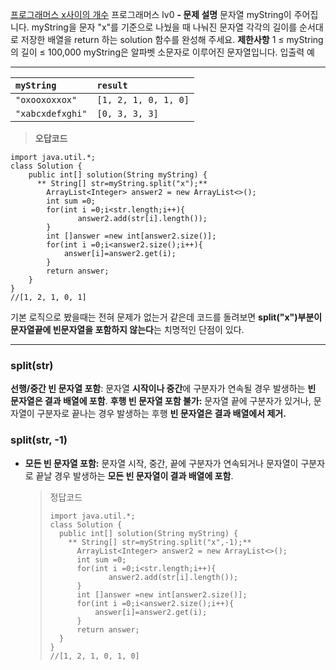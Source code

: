 <p><a href="https://school.programmers.co.kr/learn/courses/30/lessons/181867">프로그래머스 x사이의 개수</a>
프로그래머스 lv0
<strong>- 문제 설명</strong>
문자열 myString이 주어집니다. myString을 문자 &quot;x&quot;를 기준으로 나눴을 때 나눠진 문자열 각각의 길이를 순서대로 저장한 배열을 return 하는 solution 함수를 완성해 주세요.
<strong>제한사항</strong>
1 ≤ myString의 길이 ≤ 100,000
myString은 알파벳 소문자로 이루어진 문자열입니다.
입출력 예</p>
<hr />
<table>
<thead>
<tr>
<th align="left"><code>myString</code></th>
<th align="left"><code>result</code></th>
</tr>
</thead>
<tbody><tr>
<td align="left"><code>&quot;oxooxoxxox&quot;</code></td>
<td align="left"><code>[1, 2, 1, 0, 1, 0]</code></td>
</tr>
<tr>
<td align="left"><code>&quot;xabcxdefxghi&quot;</code></td>
<td align="left"><code>[0, 3, 3, 3]</code></td>
</tr>
</tbody></table>
<blockquote>
<p><strong>오답코드</strong></p>
</blockquote>
<pre><code class="language-java">import java.util.*;
class Solution {
    public int[] solution(String myString) {
      ** String[] str=myString.split(&quot;x&quot;);**
        ArrayList&lt;Integer&gt; answer2 = new ArrayList&lt;&gt;();
        int sum =0;
        for(int i =0;i&lt;str.length;i++){
               answer2.add(str[i].length());
        }
        int []answer =new int[answer2.size()];
        for(int i =0;i&lt;answer2.size();i++){
            answer[i]=answer2.get(i);
        }
        return answer;
    }
}
//[1, 2, 1, 0, 1]</code></pre>
<p>기본 로직으로 봤을때는 전혀 문제가 없는거 같은데 코드를 돌려보면 <strong>split(&quot;x&quot;)부분이 문자열끝에 빈문자열을 포함하지 않는다</strong>는 치명적인 단점이 있다.</p>
<hr />
<h3 id="splitstr">split(str)</h3>
<p><strong>선행/중간 빈 문자열 포함</strong>: 문자열 <strong>시작이나 중간</strong>에 구분자가 연속될 경우 발생하는 <strong>빈 문자열은 결과 배열에 포함</strong>.
<strong>후행 빈 문자열 포함 불가:</strong> 문자열 끝에 구분자가 있거나, 문자열이 구분자로 끝나는 경우 발생하는 후행 <strong>빈 문자열은 결과 배열에서 제거.</strong></p>
<h3 id="splitstr--1">split(str, -1)</h3>
<ul>
<li><strong>모든 빈 문자열 포함:</strong> 문자열 시작, 중간, 끝에 구분자가 연속되거나 문자열이 구분자로 끝날 경우 발생하는 <strong>모든 빈 문자열이 결과 배열에 포함</strong>.<blockquote>
<p>정답코드</p>
<pre><code class="language-java">import java.util.*;
class Solution {
  public int[] solution(String myString) {
    ** String[] str=myString.split(&quot;x&quot;,-1);**
      ArrayList&lt;Integer&gt; answer2 = new ArrayList&lt;&gt;();
      int sum =0;
      for(int i =0;i&lt;str.length;i++){
             answer2.add(str[i].length());
      }
      int []answer =new int[answer2.size()];
      for(int i =0;i&lt;answer2.size();i++){
          answer[i]=answer2.get(i);
      }
      return answer;
  }
}
//[1, 2, 1, 0, 1, 0]</code></pre>
</blockquote>
<pre><code></code></pre></li>
</ul>